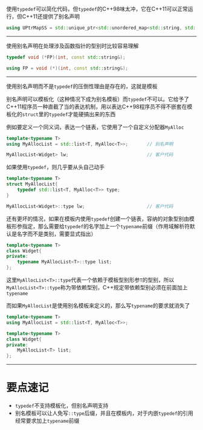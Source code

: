 使用`typedef`可以简化代码，但`typedef`的C++98味太冲，它在C++11可以正常运行，但C++11还提供了别名声明

```cpp
using UPtrMapSS = std::unique_ptr<std::unordered_map<std::string, std::string>>;
```

---

使用别名声明在处理涉及函数指针的型别时比较容易理解

```cpp
typedef void (*FP)(int, const std::string&);

using FP = void (*)(int, const std::string&);
```

---

使用别名声明而不是`typedef`的压倒性理由是存在的，这就是模板

别名声明可以模板化（这种情况下成为别名模板）而`typedef`不可以。它给予了C++11程序员一种直截了当的表达机制，用以表达C++98程序员不得不嵌套在模板化的`struct`里的`typedef`才能硬搞出来的东西

例如要定义一个同义词，表达一个链表，它使用了一个自定义分配器`MyAlloc`

```cpp
template<typename T>
using MyAllocList = std::list<T, MyAlloc<T>>;       // 别名声明

MyAllocList<Widget> lw;                             // 客户代码
```

如果使用`typedef`，则几乎要从头自己动手

```cpp
template<typename T>
struct MyAllocList{
    typedef std::list<T, MyAlloc<T>> type;
}

MyAllocList<Widget>::type lw;                       // 客户代码
```

还有更坏的情况，如果在模板内使用`typedef`创建一个链表，容纳的对象型别由模板形参指定，那么需要给`typedef`的名字加上一个`typename`前缀（作用域解析符默认是名字而不是类别，需要显式指出）

```cpp
template<typename T>
class Widget{
private:
    typename MyAllocList<T>::type list;
};
```

这里`MyAllocList<T>::type`代表一个依赖于模板型别形参`T`的型别，所以`MyAllocList<T>::type`称为带依赖型别，C++规定带依赖型别必须在前面加上`typename`

而如果`MyAllocList`是使用别名模板来定义的，那么写`typename`的要求就消失了

```cpp
template<typename T>
using MyAllocList = std::list<T, MyAlloc<T>>;

template<typename T>
class Widget{
private:
    MyAllocList<T> list;
};
```

---

# 要点速记

- `typedef`不支持模板化，但别名声明支持
- 别名模板可以让人免写`::type`后缀，并且在模板内，对于内嵌`typedef`的引用经常要求加上`typename`前缀
